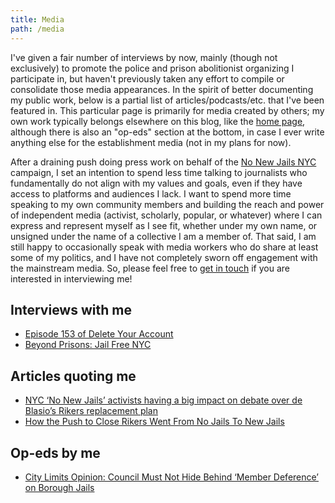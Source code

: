 ```yaml
---
title: Media
path: /media
---
```

I've given a fair number of interviews by now, mainly (though not exclusively) to promote the police and prison abolitionist organizing I participate in, but haven't previously taken any effort to compile or consolidate those media appearances.
In the spirit of better documenting my public work, below is a partial list of articles/podcasts/etc. that I've been featured in.
This particular page is primarily for media created by others; my own work typically belongs elsewhere on this blog, like the [home page](/), although there is also an "op-eds" section at the bottom, in case I ever write anything else for the establishment media (not in my plans for now).

After a draining push doing press work on behalf of the [No New Jails NYC](https://nonewjails.nyc) campaign, I set an intention to spend less time talking to journalists who fundamentally do not align with my values and goals, even if they have access to platforms and audiences I lack.
I want to spend more time speaking to my own community members and building the reach and power of independent media (activist, scholarly, popular, or whatever) where I can express and represent myself as I see fit, whether under my own name, or unsigned under the name of a collective I am a member of.
That said, I am still happy to occasionally speak with media workers who do share at least some of my politics, and I have not completely sworn off engagement with the mainstream media.
So, please feel free to [get in touch](/contact) if you are interested in interviewing me!

## Interviews with me
- [Episode 153 of Delete Your Account](https://deleteyouraccount.libsyn.com/episode-153-no-new-jails)
- [Beyond Prisons: Jail Free NYC](https://shadowproof.com/2018/11/24/beyond-prisons-jail-free-nyc-feat-nabil-hassein/)

## Articles quoting me
- [NYC ‘No New Jails’ activists having a big impact on debate over de Blasio’s Rikers replacement plan]( https://www.nydailynews.com/news/politics/ny-activists-de-blasio-shut-rikers-20190903-edl5skwquvckhf5dncwkcwqjmy-story.html)
- [How the Push to Close Rikers Went From No Jails To New Jails](https://theappeal.org/how-the-push-to-close-rikers-went-from-no-jails-to-new-jails/)

## Op-eds by me
- [City Limits Opinion: Council Must Not Hide Behind ‘Member Deference’ on Borough Jails](https://citylimits.org/2019/08/28/opinion-council-must-not-hide-behind-member-deference-on-borough-jails/)
